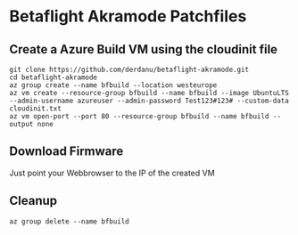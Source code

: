# Betaflight Akramode Patchfiles 

## Create a Azure Build VM using the cloudinit file
```
git clone https://github.com/derdanu/betaflight-akramode.git
cd betaflight-akramode
az group create --name bfbuild --location westeurope
az vm create --resource-group bfbuild --name bfbuild --image UbuntuLTS --admin-username azureuser --admin-password Test123#123# --custom-data cloudinit.txt
az vm open-port --port 80 --resource-group bfbuild --name bfbuild --output none
```
## Download Firmware
Just point your Webbrowser to the IP of the created VM

## Cleanup 
```
az group delete --name bfbuild
```
